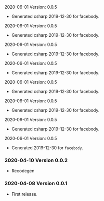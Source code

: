2020-06-01 Version: 0.0.5
- Generated csharp 2019-12-30 for facebody.

2020-06-01 Version: 0.0.5
- Generated csharp 2019-12-30 for facebody.

2020-06-01 Version: 0.0.5
- Generated csharp 2019-12-30 for facebody.

2020-06-01 Version: 0.0.5
- Generated csharp 2019-12-30 for facebody.

2020-06-01 Version: 0.0.5
- Generated csharp 2019-12-30 for facebody.

2020-06-01 Version: 0.0.5
- Generated csharp 2019-12-30 for facebody.

2020-06-01 Version: 0.0.5
- Generated csharp 2019-12-30 for facebody.

2020-06-01 Version: 0.0.5
- Generated 2019-12-30 for `facebody`.

### 2020-04-10 Version 0.0.2
* Recodegen

### 2020-04-08 Version 0.0.1
* First release.